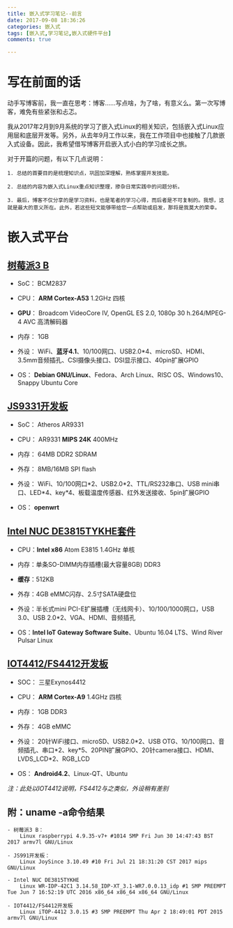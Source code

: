 ```yaml
---
title: 嵌入式学习笔记--前言
date: 2017-09-08 18:36:26
categories: 嵌入式
tags: [嵌入式,学习笔记,嵌入式硬件平台]
comments: true

---
```

# 写在前面的话
动手写博客前，我一直在思考：博客……写点啥，为了啥，有意义么。第一次写博客，难免有些紧张和忐忑。
    
我从2017年2月到9月系统的学习了嵌入式Linux的相关知识，包括嵌入式Linux应用层和底层开发等。另外，从去年9月工作以来，我在工作项目中也接触了几款嵌入式设备。因此，我希望借写博客开启嵌入式小白的学习成长之旅。<!-- more -->

对于开篇的问题，有以下几点说明： 

	1. 总结的首要目的是梳理知识点，巩固加深理解，熟练掌握开发技能。
	  
	2. 总结的内容为嵌入式Linux重点知识整理，掺杂日常实践中的问题分析。 
	
	3. 最后，博客不仅分享的是学习资料，也是笔者的学习心得，而后者是不可复制的。我想，这就是最大的意义所在。此外，若这些短文能够带给您一点帮助或启发，那将是我莫大的荣幸。


# 嵌入式平台
## [树莓派3 B][1]
- SoC： BCM2837

- CPU： **ARM Cortex-A53** 1.2GHz 四核

- **GPU**： Broadcom VideoCore IV, OpenGL ES 2.0, 1080p 30 h.264/MPEG-4 AVC 高清解码器

- 内存： 1GB

- 外设： WiFi、**蓝牙4.1**、10/100网口、USB2.0*4、microSD、HDMI、3.5mm音频插孔、CSI摄像头接口、DSI显示接口、40pin扩展GPIO


- OS： **Debian GNU/Linux**、Fedora、Arch Linux、RISC OS、Windows10、Snappy Ubuntu Core

## [JS9331开发板][2]
- SoC： Atheros AR9331

- CPU： AR9331 **MIPS 24K** 400MHz

- 内存： 64MB DDR2 SDRAM

- 外存： 8MB/16MB SPI flash

- 外设： WiFi、10/100网口\*2、USB2.0\*2、TTL/RS232串口、USB mini串口、LED\*4、key\*4、板载温度传感器、红外发送接收、5pin扩展GPIO
  
- OS： **openwrt**

## [Intel NUC DE3815TYKHE套件][3]
- CPU：**Intel x86** Atom E3815 1.4GHz 单核

- 内存：单条SO-DIMM内存插槽(最大容量8GB) DDR3

- **缓存**：512KB

- 外存：4GB eMMC闪存、2.5寸SATA硬盘位

- 外设：半长式mini PCI-E扩展插槽（无线网卡）、10/100/1000网口，USB 3.0、USB 2.0\*2、VGA、HDMI、音频插孔

- OS：**Intel IoT Gateway Software Suite**、Ubuntu 16.04 LTS、Wind River Pulsar Linux

## [IOT4412/FS4412开发板][4]
- SOC： 三星Exynos4412 

- CPU： **ARM Cortex-A9** 1.4GHz 四核

- 内存： 1GB DDR3 

- 外存： 4GB eMMC

- 外设： 20针WiFi接口、microSD、USB2.0\*2、USB OTG、10/100网口、音频插孔、串口\*2、key\*5、20PIN扩展GPIO、20针camera接口、HDMI、LVDS\_LCD\*2、RGB\_LCD

- OS： **Android4.2**、Linux-QT、Ubuntu 
 
*注：此处以IOT4412说明，FS4412与之类似，外设稍有差别*


## 附：uname -a命令结果  
	- 树莓派3 B：
		Linux raspberrypi 4.9.35-v7+ #1014 SMP Fri Jun 30 14:47:43 BST 2017 armv7l GNU/Linux 
 
	- JS991开发板：
		Linux JoySince 3.10.49 #10 Fri Jul 21 18:31:20 CST 2017 mips GNU/Linux  

	- Intel NUC DE3815TYKHE
		Linux WR-IDP-42C1 3.14.58_IDP-XT_3.1-WR7.0.0.13_idp #1 SMP PREEMPT Tue Jun 7 16:52:19 UTC 2016 x86_64 x86_64 x86_64 GNU/Linux  

	- IOT4412/FS4412开发板
		Linux iTOP-4412 3.0.15 #3 SMP PREEMPT Thu Apr 2 18:49:01 PDT 2015 armv7l GNU/Linux
	

[1]:http://www.waveshare.net/shop/RPi3-B.htm
[2]:https://item.taobao.com/item.htm?ft=t&spm=a21m2.10192351.0.0.74c17e99LuNy2O&id=520092804695
[3]:https://www.intel.com/content/dam/support/us/en/documents/boardsandkits/DE3815TYBE_TechProdSpec.pdf
[4]:http://www.topeetboard.com/Product/iTOP4412-ss.html